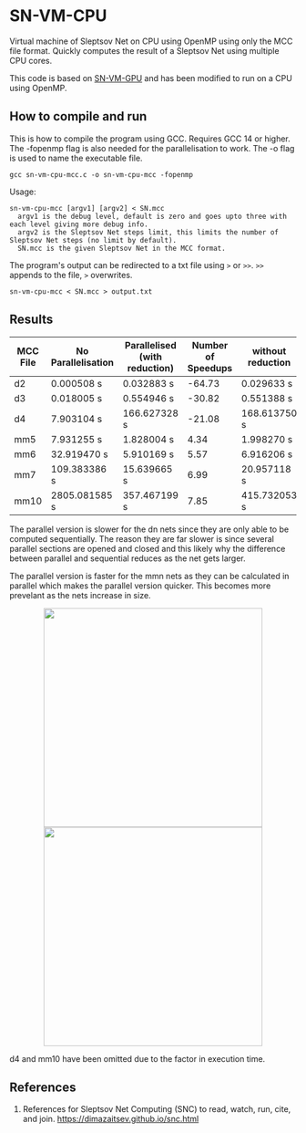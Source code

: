 # SN-VM-CPU
Virtual machine of Sleptsov Net on CPU using OpenMP using only the MCC file format. Quickly computes the result of a Sleptsov Net using multiple CPU cores.

This code is based on [SN-VM-GPU](https://github.com/tishtri/SN-VM-GPU) and has been modified to run on a CPU using OpenMP.

## How to compile and run

This is how to compile the program using GCC. Requires GCC 14 or higher. The -fopenmp flag is also needed for the parallelisation to work. The -o flag is used to name the executable file.

```
gcc sn-vm-cpu-mcc.c -o sn-vm-cpu-mcc -fopenmp
```

Usage:
```
sn-vm-cpu-mcc [argv1] [argv2] < SN.mcc
  argv1 is the debug level, default is zero and goes upto three with each level giving more debug info. 
  argv2 is the Sleptsov Net steps limit, this limits the number of Sleptsov Net steps (no limit by default).
  SN.mcc is the given Sleptsov Net in the MCC format.
```

The program's output can be redirected to a txt file using `>` or `>>`. `>>` appends to the file, `>` overwrites.
```
sn-vm-cpu-mcc < SN.mcc > output.txt
```

## Results

|MCC File|No Parallelisation|Parallelised (with reduction)|Number of Speedups|without reduction|Reduction Speedup|
|--------|------------------|-----------------------------|------------------|-----------------|-----------------|
|d2      |0.000508 s        |0.032883 s                   |-64.73            |0.029633 s       |-0.11            |
|d3      |0.018005 s        |0.554946 s                   |-30.82            |0.551388 s       |-0.01            |
|d4      |7.903104 s        |166.627328 s                 |-21.08            |168.613750 s     |0.01             |
|mm5     |7.931255 s        |1.828004 s                   |4.34              |1.998270 s       |0.09             |
|mm6     |32.919470 s       |5.910169 s                   |5.57              |6.916206 s       |0.17             |
|mm7     |109.383386 s      |15.639665 s                  |6.99              |20.957118 s      |0.34             |
|mm10    |2805.081585 s     |357.467199 s                 |7.85              |415.732053 s     |0.16             |

The parallel version is slower for the dn nets since they are only able to be computed sequentially. The reason they are far slower is since several parallel sections are opened and closed and this likely why the difference between parallel and sequential reduces as the net gets larger.

The parallel version is faster for the mmn nets as they can be calculated in parallel which makes the parallel version quicker. This becomes more prevelant as the nets increase in size.

<p align="middle">
  <img src="https://github.com/user-attachments/assets/6ff89e05-50ca-476d-b263-56e27544eede" width="384"><img src="https://github.com/user-attachments/assets/87f45f57-4aa2-4c7f-8cf6-c946d1bbaa75" width="384">
</p>
d4 and mm10 have been omitted due to the factor in execution time.

## References

1. References for Sleptsov Net Computing (SNC) to read, watch, run, cite, and join. https://dimazaitsev.github.io/snc.html
